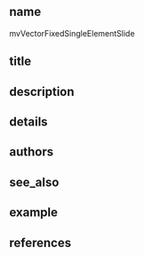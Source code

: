 ## name
mvVectorFixedSingleElementSlide
## title
## description
## details
## authors
## see_also
## example
## references
